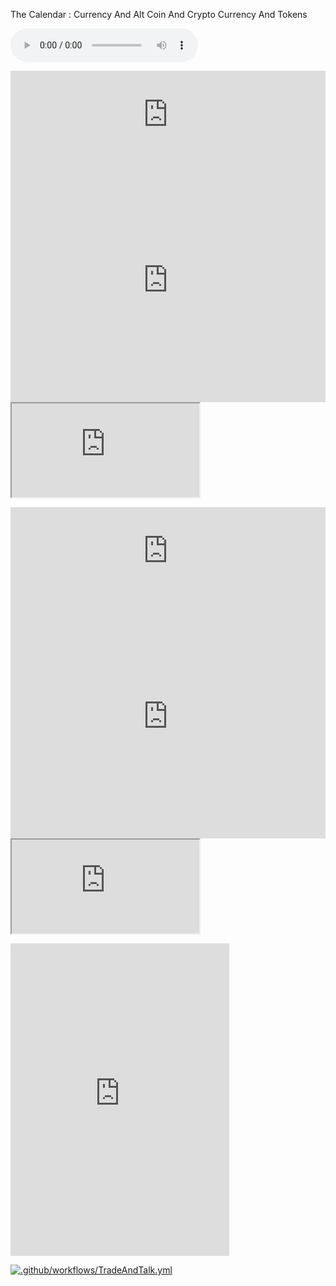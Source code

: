 

<p>
The Calendar :
Currency And Alt Coin And Crypto Currency And Tokens


<p>

<audio autoplay controls>
	<source src="./src/blue1.mp3" type="audio/mp3" />
	<source src="/src/blue2.mp3" type="audio/mp3" />
</audio>


<p>


<iframe frameborder="0" width="100%" height="140" src="https://www.mql5.com/en/signals/widget/signal/57tg?t=16755C"></iframe>
<iframe frameborder="0" width="100%" height="390" src="https://www.mql5.com/en/signals/widget/top/57u4?c=5&t=16755C"></iframe>
<iframe src="https://www.mql5.com/en/signals/widget/showcase/57u6"></iframe>


<p>


<iframe frameborder="0" width="100%" height="140" src="https://www.mql5.com/en/signals/widget/signal/57tw?t=16755C"></iframe>
<iframe frameborder="0" width="100%" height="390" src="https://www.mql5.com/en/signals/widget/top/57tz?c=5&t=16755C"></iframe>
<iframe src="https://www.mql5.com/en/signals/widget/showcase/57u7"></iframe>


<p>




<iframe src="https://discord.com/widget?id=816235280817717259&theme=dark" width="350" height="500" allowtransparency="true" frameborder="0" sandbox="allow-popups allow-popups-to-escape-sandbox allow-same-origin allow-scripts"></iframe><p>







[![.github/workflows/TradeAndTalk.yml](https://github.com/thecode3/TradeAndTalk/actions/workflows/TradeAndTalk.yml/badge.svg)](https://github.com/thecode3/TradeAndTalk/actions/workflows/TradeAndTalk.yml)
